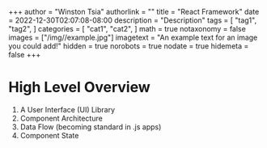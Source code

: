+++
author = "Winston Tsia"
authorlink = ""
title = "React Framework"
date = 2022-12-30T02:07:08-08:00
description = "Description"
tags = [
    "tag1",
    "tag2",
]
categories = [
    "cat1",
    "cat2",
]
math = true
notaxonomy = false
images = ["/img/<folder>/example.jpg"]
imagetext = "An example text for an image you could add!"
hidden = true
norobots = true
nodate = true
hidemeta = false
+++

# High Level Overview
1. A User Interface (UI) Library
2. Component Architecture
3. Data Flow (becoming standard in .js apps)
4. Component State
